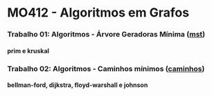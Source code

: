 # MO412 - Algoritmos em Grafos
### Trabalho 01: Algoritmos - Árvore Geradoras Mínima ([mst](https://www.ic.unicamp.br/~eduardo/2019_S1_mo412/mst.pdf))
#### prim e kruskal
### Trabalho 02: Algoritmos - Caminhos mínimos ([caminhos](https://www.ic.unicamp.br/~eduardo/2019_S1_mo412/caminhos.pdf))
#### bellman-ford, dijkstra, floyd-warshall e johnson
